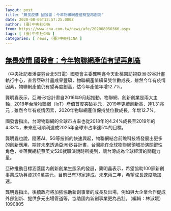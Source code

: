 ```yaml
---
layout: post
title: "無畏疫情 國發會：今年物聯網產值有望再創高"
date: 2020-08-05T12:57:25.000Z
author: (臺)中央社CNA
from: https://www.cna.com.tw/news/afe/202008050366.aspx
tags: [ (臺)中央社CNA ]
categories: [ news, (臺)中央社CNA ]
---
```

<!--1596632245000-->
[無畏疫情 國發會：今年物聯網產值有望再創高](https://www.cna.com.tw/news/afe/202008050366.aspx)
------

<div>
<div></div><div class="paragraph"><p>（中央社記者潘姿羽台北5日電）國發會主委龔明鑫今天赴桃園訪視亞洲‧矽谷計畫執行中心，直言亞矽計畫成果豐碩，物聯網產值續呈雙位數成長，雖然今年有疫情因素，物聯網產值仍有望再度創高，估今年產值年增12.7%。</p><p>龔明鑫表示，亞洲‧矽谷計畫自2016年9月起推動，物聯網、創新創業是兩大主軸，2018年台灣物聯網（IoT）產值首度突破兆元，2019年更續創新高、達1.31兆元；雖然今年有疫情因素，2020年物聯網產值保持雙位數成長，年增12.7%。</p><p>國發會指出，台灣物聯網的全球市占率也從2018年的4.24%成長至2019年的4.33%，未來應可順利達成2025年全球市占率達5%的目標。</p><p>龔明鑫也說，隨著AI、5G等技術的快速興起，物聯網結合前瞻科技將發展出更多的創新應用，期許未來透過亞洲‧矽谷計畫，台灣能在全球物聯網領域扮演關鍵性角色，並落實總統蔡英文520就職演說時所提到，讓台灣成為全球經濟的關鍵力量。</p><p>亞矽推動目標涵蓋國內創新創業生態系的發展，龔明鑫表示，希望協助100家新創事業成功募資200萬美元，目前已有78家達成，未來兩三年，希望成長速度能加速。</p><p>龔明鑫指出，後續政府將加強協助新創事業的成長及出場，例如與大企業合作促成外部創新、提供多元出場管道等，協助國內新創事業更為茁壯。（編輯：林淑媛）1090805</p></div>
</div>
